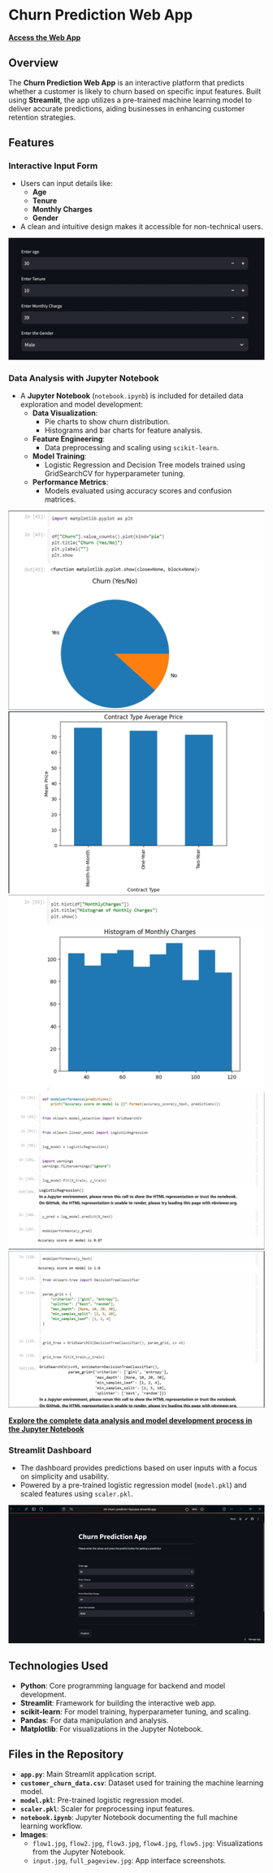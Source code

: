 # Churn Prediction Web App

[**Access the Web App**](https://ml-churn-predictor-hazzasw.streamlit.app/)

## Overview
The **Churn Prediction Web App** is an interactive platform that predicts whether a customer is likely to churn based on specific input features. Built using **Streamlit**, the app utilizes a pre-trained machine learning model to deliver accurate predictions, aiding businesses in enhancing customer retention strategies.

## Features

### **Interactive Input Form**
- Users can input details like:
  - **Age**
  - **Tenure**
  - **Monthly Charges**
  - **Gender**
- A clean and intuitive design makes it accessible for non-technical users.

![Input Form](input.jpg)

### **Data Analysis with Jupyter Notebook**
- A **Jupyter Notebook** (`notebook.ipynb`) is included for detailed data exploration and model development:
  - **Data Visualization**:
    - Pie charts to show churn distribution.
    - Histograms and bar charts for feature analysis.
  - **Feature Engineering**:
    - Data preprocessing and scaling using `scikit-learn`.
  - **Model Training**:
    - Logistic Regression and Decision Tree models trained using GridSearchCV for hyperparameter tuning.
  - **Performance Metrics**:
    - Models evaluated using accuracy scores and confusion matrices.

![Data Visualization - Churn Distribution](flow1.jpg)
![Data Visualization - Contract Type Analysis](flow2.jpg)
![Monthly Charges Histogram](flow3.jpg)
![Model Accuracy](flow4.jpg)
![GridSearchCV Tuning Results](flow5.jpg)

[**Explore the complete data analysis and model development process in the Jupyter Notebook**](https://github.com/hazza-sw/ML-Churn-Predictor/notebook.ipynb)

### **Streamlit Dashboard**
- The dashboard provides predictions based on user inputs with a focus on simplicity and usability.
- Powered by a pre-trained logistic regression model (`model.pkl`) and scaled features using `scaler.pkl`.

![Full App View](full_pageview.jpg)

## Technologies Used
- **Python**: Core programming language for backend and model development.
- **Streamlit**: Framework for building the interactive web app.
- **scikit-learn**: For model training, hyperparameter tuning, and scaling.
- **Pandas**: For data manipulation and analysis.
- **Matplotlib**: For visualizations in the Jupyter Notebook.

## Files in the Repository
- **`app.py`**: Main Streamlit application script.
- **`customer_churn_data.csv`**: Dataset used for training the machine learning model.
- **`model.pkl`**: Pre-trained logistic regression model.
- **`scaler.pkl`**: Scaler for preprocessing input features.
- **`notebook.ipynb`**: Jupyter Notebook documenting the full machine learning workflow.
- **Images**: 
  - `flow1.jpg`, `flow2.jpg`, `flow3.jpg`, `flow4.jpg`, `flow5.jpg`: Visualizations from the Jupyter Notebook.
  - `input.jpg`, `full_pageview.jpg`: App interface screenshots.
